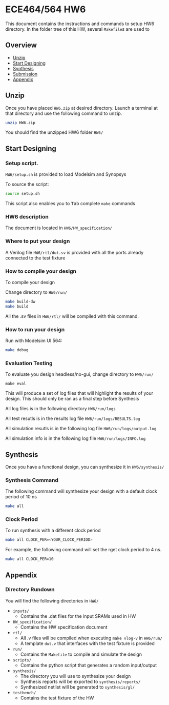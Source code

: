 



# ECE464/564 HW6
This document contains the instructions and commands to setup HW6 directory. In the folder tree of this HW, several ```Makefile```s are used to 

## Overview
- [Unzip](#unzip)
- [Start Designing](#start-designing)
- [Synthesis](#synthesis)
- [Submission](#submission)
- [Appendix](#appendix)

## Unzip
Once you have placed ```HW6.zip``` at desired directory. Launch a terminal at that directory and use the following command to unzip.
```bash
unzip HW6.zip
```
You should find the unzipped HW6 folder ```HW6/```

## Start Designing
### Setup script.

```HW6/setup.sh``` is provided to load Modelsim and Synopsys

To source the script:
```bash
source setup.sh
```
This script also enables you to <kbd>Tab</kbd> complete ```make``` commands

### HW6 description

The document is located in ```HW6/HW_specification/```

### Where to put your design

A Verilog file ```HW6/rtl/dut.sv``` is provided with all the ports already connected to the test fixture

### How to compile your design

To compile your design

Change directory to ```HW6/run/``` 

```bash
make build-dw
make build
```

All the .sv files in ```HW6/rtl/``` will be compiled with this command.

### How to run your design

Run with Modelsim UI 564:
```bash
make debug
```

### Evaluation Testing
To evaluate you design headless/no-gui, change directory to ```HW6/run/```
```
make eval
```
This will produce a set of log files that will highlight the results of your design. This should only be ran as a final step before Synthesis

All log files is in the following directory ```HW6/run/logs```

All test resutls is in the results log file ```HW6/run/logs/RESULTS.log```

All simulation resutls is in the following log file ```HW6/run/logs/output.log```

All simulation info is in the following log file ```HW6/run/logs/INFO.log```

## Synthesis

Once you have a functional design, you can synthesize it in ```HW6/synthesis/```

### Synthesis Command
The following command will synthesize your design with a default clock period of 10 ns
```bash
make all
```
### Clock Period

To run synthesis with a different clock period
```bash
make all CLOCK_PER=<YOUR_CLOCK_PERIOD>
```
For example, the following command will set the rget clock period to 4 ns.

```bash
make all CLOCK_PER=10
```

## Appendix

### Directory Rundown

You will find the following directories in ```HW6/```

* ```inputs/``` 
  * Contains the .dat files for the input SRAMs used in HW 
* ```HW_specification/```
  * Contains the HW specification document
* ```rtl/```
  * All .v files will be compiled when executing ```make vlog-v``` in ```HW6/run/```
  * A template ```dut.v``` that interfaces with the test fixture is provided
* ```run/```
  * Contains the ```Makefile``` to compile and simulate the design
* ```scripts/```
  * Contains the python script that generates a random input/output
* ```synthesis/```
  * The directory you will use to synthesize your design
  * Synthesis reports will be exported to ```synthesis/reports/```
  * Synthesized netlist will be generated to ```synthesis/gl/```
* ```testbench/```
  * Contains the test fixture of the HW


